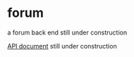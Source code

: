 # forum
a forum back end still under construction

[API document](https://app.swaggerhub.com/apis/young-zy/Forum/0.0.1#/) still under construction

